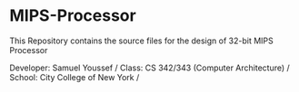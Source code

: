 # MIPS-Processor

This Repository contains the source files for the design of 32-bit MIPS Processor

Developer: Samuel Youssef /
Class: CS 342/343 (Computer Architecture) /
School: City College of New York /
